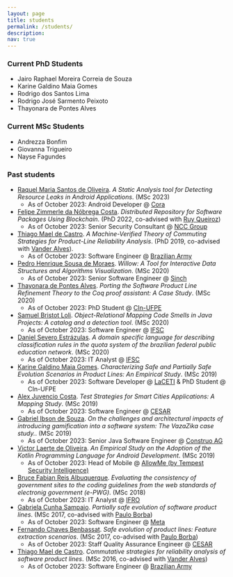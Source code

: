 ```yaml
---
layout: page
title: students
permalink: /students/
description:  
nav: true
---
```


### Current PhD Students

*   Jairo Raphael Moreira Correia de Souza
*   Karine Galdino Maia Gomes
*   Rodrigo dos Santos Lima
*   Rodrigo José Sarmento Peixoto
*   Thayonara de Pontes Alves

### Current MSc Students

*   Andrezza Bonfim
*   Giovanna Trigueiro
*   Nayse Fagundes


### Past students

*   [Raquel Maria Santos de Oliveira](https://www.linkedin.com/in/raquelmsantos/). _A Static Analysis tool for Detecting Resource Leaks in Android Applications_. (MSc 2023)
    * As of October 2023: Android Developer @ [Cora](https://www.cora.com.br)
*   [Felipe Zimmerle da Nóbrega Costa](https://www.linkedin.com/in/zimmerle/). _Distributed Repository for Software Packages Using Blockchain_. (PhD 2022, co-advised with [Ruy Queiroz](https://www.cin.ufpe.br/~ruy/))
    * As of October 2023: Senior Security Consultant @ [NCC Group](https://www.nccgroupplc.com/)
*   [Thiago Mael de Castro](https://www.linkedin.com/in/thiago-castro-b3a1914/). _A Machine-Verified Theory of Commuting Strategies for Product-Line Reliability Analysis_. (PhD 2019, co-advised with [Vander Alves](https://cic.unb.br/~valves/)).
    * As of October 2023: Software Engineer @ [Brazilian Army](http://www.cds.eb.mil.br)
*   [Pedro Henrique Sousa de Moraes](https://www.linkedin.com/in/pedro-henrique-0411b213b/). _Willow: A Tool for Interactive Data Structures and Algorithms Visualization_. (MSc 2020)
    * As of October 2023: Senior Software Engineer @ [Sinch](https://www.sinch.com/)
*   [Thayonara de Pontes Alves](https://www.linkedin.com/in/thayonara-alves-ba6b09148/). _Porting the Software Product Line Refinement Theory to the Coq proof assistant: A Case Study_. (MSc 2020)
    * As of October 2023: PhD Student @ [CIn-UFPE](https://www.cin.ufpe.br)
*   [Samuel Bristot Loli](https://www.linkedin.com/in/samuel-bristot-loli/). _Object-Relational Mapping Code Smells in Java Projects: A catalog and a detection tool_. (MSc 2020)
    * As of October 2023: Software Engineer @ [IFSC](https://www.ifsc.edu.br/)
*   [Daniel Severo Estrázulas](https://www.linkedin.com/in/estrazulas/). _A domain specific language for describing classification rules in the quota system of the brazilian federal public education network_. (MSc 2020)
    * As of October 2023: IT Analyst @ [IFSC](https://www.ifsc.edu.br/)
*   [Karine Galdino Maia Gomes](https://www.linkedin.com/in/karine-gomes-0820585b/). _Characterizing Safe and Partially Safe Evolution Scenarios in Product Lines: An Empirical Study_. (MSc 2019)
    * As of October 2023: Software Developer @ [LaCETI](https://cin.ufpe.br/~laceti/) & PhD Student @ CIn-UFPE
*   [Alex Juvencio Costa](https://www.linkedin.com/in/alex-costa-b977b323/). _Test Strategies for Smart Cities Applications: A Mapping Study_. (MSc 2019)
    * As of October 2023: Software Engineer @ [CESAR](https://www.cesar.org.br/)
*   [Gabriel Ibson de Souza](https://www.linkedin.com/in/gabriel-ibson/). _On the challenges and architectural impacts of introducing gamification into a software system: The VazaZika case study._. (MSc 2019)
    * As of October 2023: Senior Java Software Engineer @ [Construo AG](https://www.construo.ch/en)
*   [Victor Laerte de Oliveira](https://www.linkedin.com/in/victorlaerte/). _An Empirical Study on the Adoption of the Kotlin Programming Language for Android Development_. (MSc 2019)
    * As of October 2023: Head of Mobile @ [AllowMe (by Tempest Security Intelligence)](https://www.allowme.cloud/)
*   [Bruce Fabian Reis Albuquerque](https://www.linkedin.com/in/bruce-albuquerque-906b2330/). _Evaluating the consistency of government sites to the coding guidelines from the web standards of electronig government (e-PWG)_. (MSc 2018)
    * As of October 2023: IT Analyst @ [IFRO](https://www.ifro.edu.br/)
*   [Gabriela Cunha Sampaio](https://www.linkedin.com/in/gabrielacsampaio/). _Partially safe evolution of software product lines_. (MSc 2017, co-advised with [Paulo Borba](https://pauloborba.github.io/))
    * As of October 2023: Software Engineer @ [Meta](https://engineering.fb.com/)
*   [Fernando Chaves Benbassat](https://www.linkedin.com/in/fernando-benbassat-92021229/). _Safe evolution of product lines: Feature extraction scenarios_. (MSc 2017, co-advised with [Paulo Borba](https://pauloborba.github.io/))
    * As of October 2023: Staff Quality Assurance Engineer @ [CESAR](https://www.cesar.org.br/)
*   [Thiago Mael de Castro](https://www.linkedin.com/in/thiago-castro-b3a1914/). _Commutative strategies for reliability analysis of software product lines_. (MSc 2016, co-advised with [Vander Alves](https://cic.unb.br/~valves/))
    * As of October 2023: Software Engineer @ [Brazilian Army](http://www.cds.eb.mil.br/)